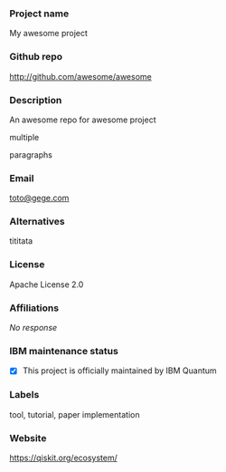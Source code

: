 ### Project name

My awesome project

### Github repo

http://github.com/awesome/awesome

### Description

An awesome repo for awesome project

multiple

paragraphs

### Email

toto@gege.com

### Alternatives

tititata

### License

Apache License 2.0

### Affiliations

_No response_

### IBM maintenance status

- [X] This project is officially maintained by IBM Quantum

### Labels

tool, tutorial, paper implementation

### Website

https://qiskit.org/ecosystem/
